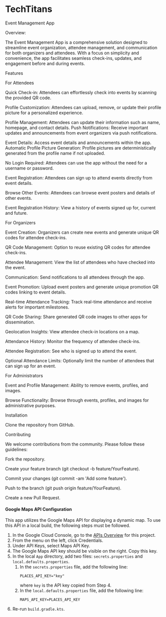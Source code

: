 # TechTitans

Event Management App

Overview: 

The Event Management App is a comprehensive solution designed to streamline event organization, attendee management, and communication for both organizers and attendees. 
With a focus on simplicity and convenience, the app facilitates seamless check-ins, updates, and engagement before and during events.

Features


For Attendees

Quick Check-in: Attendees can effortlessly check into events by scanning the provided QR code.

Profile Customization: Attendees can upload, remove, or update their profile picture for a personalized experience.

Profile Management: Attendees can update their information such as name, homepage, and contact details.
Push Notifications: Receive important updates and announcements from event organizers via push notifications.

Event Details: Access event details and announcements within the app.
Automatic Profile Picture Generation: Profile pictures are deterministically generated from the profile name if not uploaded.

No Login Required: Attendees can use the app without the need for a username or password.

Event Registration: Attendees can sign up to attend events directly from event details.

Browse Other Events: Attendees can browse event posters and details of other events.

Event Registration History: View a history of events signed up for, current and future.


For Organizers

Event Creation: Organizers can create new events and generate unique QR codes for attendee check-ins.

QR Code Management: Option to reuse existing QR codes for attendee check-ins.

Attendee Management: View the list of attendees who have checked into the event.

Communication: Send notifications to all attendees through the app.

Event Promotion: Upload event posters and generate unique promotion QR codes linking to event details.

Real-time Attendance Tracking: Track real-time attendance and receive alerts for important milestones.

QR Code Sharing: Share generated QR code images to other apps for dissemination.

Geolocation Insights: View attendee check-in locations on a map.

Attendance History: Monitor the frequency of attendee check-ins.

Attendee Registration: See who is signed up to attend the event.

Optional Attendance Limits: Optionally limit the number of attendees that can sign up for an event.


For Administrators

Event and Profile Management: Ability to remove events, profiles, and images.

Browse Functionality: Browse through events, profiles, and images for administrative purposes.


Installation

Clone the repository from GitHub.


Contributing

We welcome contributions from the community. Please follow these guidelines:

Fork the repository.

Create your feature branch (git checkout -b feature/YourFeature).

Commit your changes (git commit -am 'Add some feature').

Push to the branch (git push origin feature/YourFeature).

Create a new Pull Request.

#### Google Maps API Configuration

This app utilizes the Google Maps API for displaying a dynamic map. To use this API in a local build, the following steps must be followed.

1. In the Google Cloud Console, go to the [APIs Overview](https://console.cloud.google.com/apis/dashboard?authuser=1&project=eventsigninapp-415919) for this project.
2. From the menu on the left, click Credentials.
3. Under API Keys, select Maps API Key.
4. The Google Maps API key should be visible on the right. Copy this key.
5. In the local `App` directory, add two files: `secrets.properties` and `local.defaults.properties`.
   1. In the `secrets.properties` file, add the following line:
      ```
      PLACES_API_KEY="key"
      ```
      where `key` is the API key copied from Step 4.
   2. In the `local.defaults.properties` file, add the following line:
      ```
      MAPS_API_KEY=PLACES_API_KEY
      ```
6. Re-run `build.gradle.kts`.
